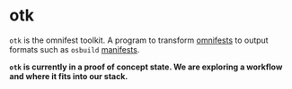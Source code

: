 # otk

`otk` is the omnifest toolkit. A program to transform [omnifests](./omnifest) to output formats such as `osbuild` [manifests](./osbuild/manifest).

**`otk` is currently in a proof of concept state. We are exploring a workflow and where it fits into our stack.**

